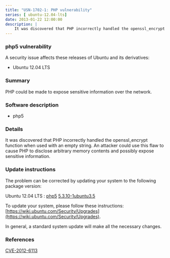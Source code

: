 ```yaml
---
title: "USN-1702-1: PHP vulnerability"
series: [ ubuntu-12.04-lts]
date: 2013-01-22 12:00:00
description: |
    It was discovered that PHP incorrectly handled the openssl_encrypt function when used with an empty string. An attacker could use this flaw to cause PHP to disclose arbitrary memory contents and possibly expose sensitive information. 
--- 
```

 
 


### php5 vulnerability

A security issue affects these releases of Ubuntu and its derivatives:

* Ubuntu 12.04 LTS

### Summary

PHP could be made to expose sensitive information over the network. 

### Software description

* php5 

### Details

It was discovered that PHP incorrectly handled the openssl_encrypt function when used with an empty string. An attacker could use this flaw to cause PHP to disclose arbitrary memory contents and possibly expose sensitive information. 

### Update instructions

The problem can be corrected by updating your system to the following package version:

Ubuntu 12.04 LTS
 : [php5](https://launchpad.net/ubuntu/+source/php5) <span> [5.3.10-1ubuntu3.5](https://launchpad.net/ubuntu/+source/php5/5.3.10-1ubuntu3.5) </span> 

To update your system, please follow these instructions: [https://wiki.ubuntu.com/Security/Upgrades](https://wiki.ubuntu.com/Security/Upgrades).

In general, a standard system update will make all the necessary changes. 

### References

 
 [CVE-2012-6113](http://people.ubuntu.com/~ubuntu-security/cve/CVE-2012-6113)
 

